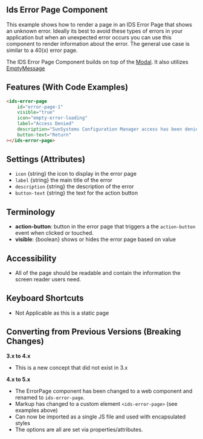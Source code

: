 ## Ids Error Page Component

This example shows how to render a page in an IDS Error Page that shows an unknown error. Ideally its best to avoid these types of errors in your application but when an unexpected error occurs you can use this component to render information about the error. The general use case is similar to a 40(x) error page.

The IDS Error Page Component builds on top of the [Modal]('../ids-modal/README.md'). It also utilizes [EmptyMessage]('../ids-empty-message/README.md')

## Features (With Code Examples)

```html
<ids-error-page
    id="error-page-1"
    visible="true"
    icon="empty-error-loading"
    label="Access Denied"
    description="SunSystems Configuration Manager access has been denied."
    button-text="Return"
></ids-error-page>
```

## Settings (Attributes)

- `icon` {string} the icon to display in the error page
- `label` {string} the main title of the error
- `description` {string} the description of the error
- `button-text` {string} the text for the action button
## Terminology

- **action-button**: button in the error page that triggers a the `action-button` event when clicked or touched.
- **visible**: {boolean} shows or hides the error page based on value

## Accessibility

- All of the page should be readable and contain the information the screen reader users need.

## Keyboard Shortcuts

- Not Applicable as this is a static page

## Converting from Previous Versions (Breaking Changes)

**3.x to 4.x**
- This is a new concept that did not exist in 3.x

**4.x to 5.x**
- The ErrorPage component has been changed to a web component and renamed to `ids-error-page`.
- Markup has changed to a custom element `<ids-error-page>` (see examples above)
- Can now be imported as a single JS file and used with encapsulated styles
- The options are all are set via properties/attributes.
